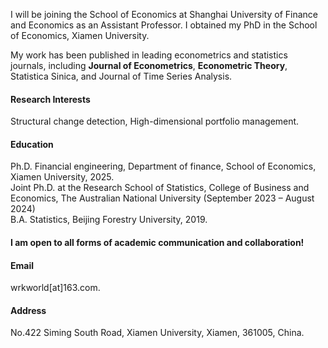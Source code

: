 

I will be joining the School of Economics at Shanghai University of Finance and Economics as an Assistant Professor. I obtained my PhD in the School of Economics, Xiamen University.

My work has been published in leading econometrics and statistics journals, including <strong>Journal of Econometrics</strong>, <strong>Econometric Theory</strong>, Statistica Sinica, and Journal of Time Series Analysis.

#### Research Interests
Structural change detection, High-dimensional portfolio management.

#### Education
Ph.D. Financial engineering, Department of finance, School of Economics, Xiamen University, 2025.\
Joint Ph.D. at the Research School of Statistics, College of Business and Economics, The Australian National University (September 2023 – August 2024)\
B.A. Statistics, Beijing Forestry University, 2019.


#### I am open to all forms of academic communication and collaboration!

#### Email
wrkworld[at]163.com.

#### Address
No.422 Siming South Road, Xiamen University, Xiamen, 361005,  China.

